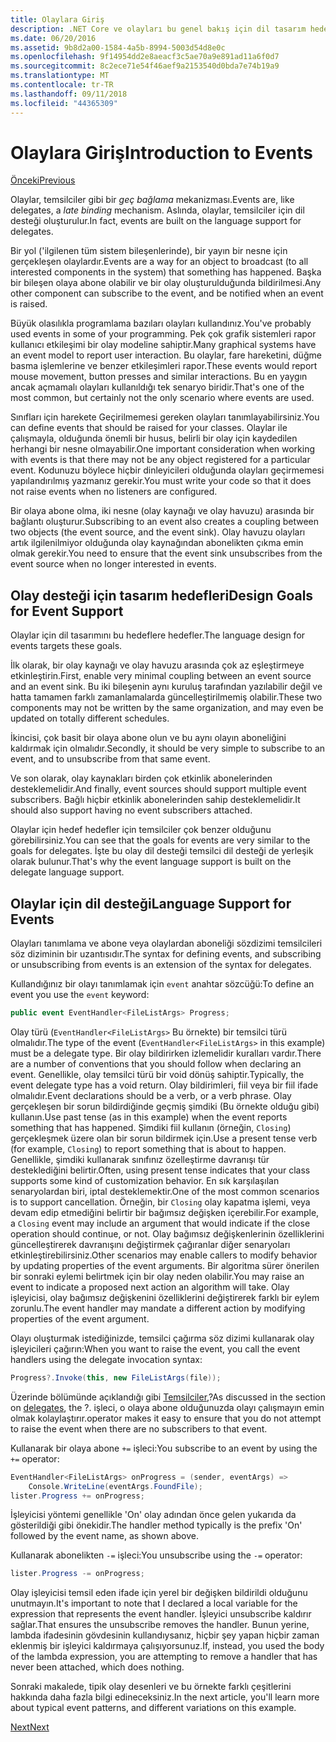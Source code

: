 ```yaml
---
title: Olaylara Giriş
description: .NET Core ve olayları bu genel bakış için dil tasarım hedeflerimiz olayları hakkında bilgi edinin.
ms.date: 06/20/2016
ms.assetid: 9b8d2a00-1584-4a5b-8994-5003d54d8e0c
ms.openlocfilehash: 9f14954dd2e8aeacf3c5ae70a9e891ad11a6f0d7
ms.sourcegitcommit: 8c2ece71e54f46aef9a2153540d0bda7e74b19a9
ms.translationtype: MT
ms.contentlocale: tr-TR
ms.lasthandoff: 09/11/2018
ms.locfileid: "44365309"
---
```

# <a name="introduction-to-events"></a><span data-ttu-id="a79b7-103">Olaylara Giriş</span><span class="sxs-lookup"><span data-stu-id="a79b7-103">Introduction to Events</span></span>

[<span data-ttu-id="a79b7-104">Önceki</span><span class="sxs-lookup"><span data-stu-id="a79b7-104">Previous</span></span>](delegates-patterns.md)

<span data-ttu-id="a79b7-105">Olaylar, temsilciler gibi bir *geç bağlama* mekanizması.</span><span class="sxs-lookup"><span data-stu-id="a79b7-105">Events are, like delegates, a *late binding* mechanism.</span></span> <span data-ttu-id="a79b7-106">Aslında, olaylar, temsilciler için dil desteği oluşturulur.</span><span class="sxs-lookup"><span data-stu-id="a79b7-106">In fact, events are built on the language support for delegates.</span></span>

<span data-ttu-id="a79b7-107">Bir yol ('ilgilenen tüm sistem bileşenlerinde), bir yayın bir nesne için gerçekleşen olaylardır.</span><span class="sxs-lookup"><span data-stu-id="a79b7-107">Events are a way for an object to broadcast (to all interested components in the system) that something has happened.</span></span> <span data-ttu-id="a79b7-108">Başka bir bileşen olaya abone olabilir ve bir olay oluşturulduğunda bildirilmesi.</span><span class="sxs-lookup"><span data-stu-id="a79b7-108">Any other component can subscribe to the event, and be notified when an event is raised.</span></span>

<span data-ttu-id="a79b7-109">Büyük olasılıkla programlama bazıları olayları kullandınız.</span><span class="sxs-lookup"><span data-stu-id="a79b7-109">You've probably used events in some of your programming.</span></span> <span data-ttu-id="a79b7-110">Pek çok grafik sistemleri rapor kullanıcı etkileşimi bir olay modeline sahiptir.</span><span class="sxs-lookup"><span data-stu-id="a79b7-110">Many graphical systems have an event model to report user interaction.</span></span> <span data-ttu-id="a79b7-111">Bu olaylar, fare hareketini, düğme basma işlemlerine ve benzer etkileşimleri rapor.</span><span class="sxs-lookup"><span data-stu-id="a79b7-111">These events would report mouse movement, button presses and similar interactions.</span></span> <span data-ttu-id="a79b7-112">Bu en yaygın ancak açmamalı olayları kullanıldığı tek senaryo biridir.</span><span class="sxs-lookup"><span data-stu-id="a79b7-112">That's one of the most common, but certainly not the only scenario where events are used.</span></span>

<span data-ttu-id="a79b7-113">Sınıfları için harekete Geçirilmemesi gereken olayları tanımlayabilirsiniz.</span><span class="sxs-lookup"><span data-stu-id="a79b7-113">You can define events that should be raised for your classes.</span></span> <span data-ttu-id="a79b7-114">Olaylar ile çalışmayla, olduğunda önemli bir husus, belirli bir olay için kaydedilen herhangi bir nesne olmayabilir.</span><span class="sxs-lookup"><span data-stu-id="a79b7-114">One important consideration when working with events is that there may not be any object registered for a particular event.</span></span> <span data-ttu-id="a79b7-115">Kodunuzu böylece hiçbir dinleyicileri olduğunda olayları geçirmemesi yapılandırılmış yazmanız gerekir.</span><span class="sxs-lookup"><span data-stu-id="a79b7-115">You must write your code so that it does not raise events when no listeners are configured.</span></span>

<span data-ttu-id="a79b7-116">Bir olaya abone olma, iki nesne (olay kaynağı ve olay havuzu) arasında bir bağlantı oluşturur.</span><span class="sxs-lookup"><span data-stu-id="a79b7-116">Subscribing to an event also creates a coupling between two objects (the event source, and the event sink).</span></span> <span data-ttu-id="a79b7-117">Olay havuzu olayları artık ilgilenilmiyor olduğunda olay kaynağından abonelikten çıkma emin olmak gerekir.</span><span class="sxs-lookup"><span data-stu-id="a79b7-117">You need to ensure that the event sink unsubscribes from the event source when no longer interested in events.</span></span>

## <a name="design-goals-for-event-support"></a><span data-ttu-id="a79b7-118">Olay desteği için tasarım hedefleri</span><span class="sxs-lookup"><span data-stu-id="a79b7-118">Design Goals for Event Support</span></span>

<span data-ttu-id="a79b7-119">Olaylar için dil tasarımını bu hedeflere hedefler.</span><span class="sxs-lookup"><span data-stu-id="a79b7-119">The language design for events targets these goals.</span></span>

<span data-ttu-id="a79b7-120">İlk olarak, bir olay kaynağı ve olay havuzu arasında çok az eşleştirmeye etkinleştirin.</span><span class="sxs-lookup"><span data-stu-id="a79b7-120">First, enable very minimal coupling between an event source and an event sink.</span></span> <span data-ttu-id="a79b7-121">Bu iki bileşenin aynı kuruluş tarafından yazılabilir değil ve hatta tamamen farklı zamanlamalarda güncelleştirilmemiş olabilir.</span><span class="sxs-lookup"><span data-stu-id="a79b7-121">These two components may not be written by the same organization, and may even be updated on totally different schedules.</span></span>

<span data-ttu-id="a79b7-122">İkincisi, çok basit bir olaya abone olun ve bu aynı olayın aboneliğini kaldırmak için olmalıdır.</span><span class="sxs-lookup"><span data-stu-id="a79b7-122">Secondly, it should be very simple to subscribe to an event, and to unsubscribe from that same event.</span></span>

<span data-ttu-id="a79b7-123">Ve son olarak, olay kaynakları birden çok etkinlik abonelerinden desteklemelidir.</span><span class="sxs-lookup"><span data-stu-id="a79b7-123">And finally, event sources should support multiple event subscribers.</span></span> <span data-ttu-id="a79b7-124">Bağlı hiçbir etkinlik abonelerinden sahip desteklemelidir.</span><span class="sxs-lookup"><span data-stu-id="a79b7-124">It should also support having no event subscribers attached.</span></span>

<span data-ttu-id="a79b7-125">Olaylar için hedef hedefler için temsilciler çok benzer olduğunu görebilirsiniz.</span><span class="sxs-lookup"><span data-stu-id="a79b7-125">You can see that the goals for events are very similar to the goals for delegates.</span></span>
<span data-ttu-id="a79b7-126">İşte bu olay dil desteği temsilci dil desteği de yerleşik olarak bulunur.</span><span class="sxs-lookup"><span data-stu-id="a79b7-126">That's why the event language support is built on the delegate language support.</span></span>

## <a name="language-support-for-events"></a><span data-ttu-id="a79b7-127">Olaylar için dil desteği</span><span class="sxs-lookup"><span data-stu-id="a79b7-127">Language Support for Events</span></span>

<span data-ttu-id="a79b7-128">Olayları tanımlama ve abone veya olaylardan aboneliği sözdizimi temsilcileri söz diziminin bir uzantısıdır.</span><span class="sxs-lookup"><span data-stu-id="a79b7-128">The syntax for defining events, and subscribing or unsubscribing from events is an extension of the syntax for delegates.</span></span>

<span data-ttu-id="a79b7-129">Kullandığınız bir olayı tanımlamak için `event` anahtar sözcüğü:</span><span class="sxs-lookup"><span data-stu-id="a79b7-129">To define an event you use the `event` keyword:</span></span>

```csharp
public event EventHandler<FileListArgs> Progress;
```

<span data-ttu-id="a79b7-130">Olay türü (`EventHandler<FileListArgs>` Bu örnekte) bir temsilci türü olmalıdır.</span><span class="sxs-lookup"><span data-stu-id="a79b7-130">The type of the event (`EventHandler<FileListArgs>` in this example) must be a delegate type.</span></span> <span data-ttu-id="a79b7-131">Bir olay bildirirken izlemelidir kuralları vardır.</span><span class="sxs-lookup"><span data-stu-id="a79b7-131">There are a number of conventions that you should follow when declaring an event.</span></span> <span data-ttu-id="a79b7-132">Genellikle, olay temsilci türü bir void dönüş sahiptir.</span><span class="sxs-lookup"><span data-stu-id="a79b7-132">Typically, the event delegate type has a void return.</span></span>
<span data-ttu-id="a79b7-133">Olay bildirimleri, fiil veya bir fiil ifade olmalıdır.</span><span class="sxs-lookup"><span data-stu-id="a79b7-133">Event declarations should be a verb, or a verb phrase.</span></span>
<span data-ttu-id="a79b7-134">Olay gerçekleşen bir sorun bildirdiğinde geçmiş şimdiki (Bu örnekte olduğu gibi) kullanın.</span><span class="sxs-lookup"><span data-stu-id="a79b7-134">Use past tense (as in this example) when the event reports something that has happened.</span></span> <span data-ttu-id="a79b7-135">Şimdiki fiil kullanın (örneğin, `Closing`) gerçekleşmek üzere olan bir sorun bildirmek için.</span><span class="sxs-lookup"><span data-stu-id="a79b7-135">Use a present tense verb (for example, `Closing`) to report something that is about to happen.</span></span> <span data-ttu-id="a79b7-136">Genellikle, şimdiki kullanarak sınıfınız özelleştirme davranışı tür desteklediğini belirtir.</span><span class="sxs-lookup"><span data-stu-id="a79b7-136">Often, using present tense indicates that your class supports some kind of customization behavior.</span></span> <span data-ttu-id="a79b7-137">En sık karşılaşılan senaryolardan biri, iptal desteklemektir.</span><span class="sxs-lookup"><span data-stu-id="a79b7-137">One of the most common scenarios is to support cancellation.</span></span> <span data-ttu-id="a79b7-138">Örneğin, bir `Closing` olay kapatma işlemi, veya devam edip etmediğini belirtir bir bağımsız değişken içerebilir.</span><span class="sxs-lookup"><span data-stu-id="a79b7-138">For example, a `Closing` event may include an argument that would indicate if the close operation should continue, or not.</span></span>  <span data-ttu-id="a79b7-139">Olay bağımsız değişkenlerinin özelliklerini güncelleştirerek davranışını değiştirmek çağıranlar diğer senaryoları etkinleştirebilirsiniz.</span><span class="sxs-lookup"><span data-stu-id="a79b7-139">Other scenarios may enable callers to modify behavior by updating properties of the event arguments.</span></span> <span data-ttu-id="a79b7-140">Bir algoritma sürer önerilen bir sonraki eylemi belirtmek için bir olay neden olabilir.</span><span class="sxs-lookup"><span data-stu-id="a79b7-140">You may raise an event to indicate a proposed next action an algorithm will take.</span></span> <span data-ttu-id="a79b7-141">Olay işleyicisi, olay bağımsız değişkenini özelliklerini değiştirerek farklı bir eylem zorunlu.</span><span class="sxs-lookup"><span data-stu-id="a79b7-141">The event handler may mandate a different action by modifying  properties of the event argument.</span></span>

<span data-ttu-id="a79b7-142">Olayı oluşturmak istediğinizde, temsilci çağırma söz dizimi kullanarak olay işleyicileri çağırın:</span><span class="sxs-lookup"><span data-stu-id="a79b7-142">When you want to raise the event, you call the event handlers using the delegate invocation syntax:</span></span>

```csharp
Progress?.Invoke(this, new FileListArgs(file));
```

<span data-ttu-id="a79b7-143">Üzerinde bölümünde açıklandığı gibi [Temsilciler](delegates-patterns.md),?</span><span class="sxs-lookup"><span data-stu-id="a79b7-143">As discussed in the section on [delegates](delegates-patterns.md), the ?.</span></span>
<span data-ttu-id="a79b7-144">işleci, o olaya abone olduğunuzda olayı çalışmayın emin olmak kolaylaştırır.</span><span class="sxs-lookup"><span data-stu-id="a79b7-144">operator makes it easy to ensure that you do not attempt to raise the event when there are no subscribers to that event.</span></span>
 
<span data-ttu-id="a79b7-145">Kullanarak bir olaya abone `+=` işleci:</span><span class="sxs-lookup"><span data-stu-id="a79b7-145">You subscribe to an event by using the `+=` operator:</span></span>

```csharp
EventHandler<FileListArgs> onProgress = (sender, eventArgs) => 
    Console.WriteLine(eventArgs.FoundFile);
lister.Progress += onProgress;
```

<span data-ttu-id="a79b7-146">İşleyicisi yöntemi genellikle 'On' olay adından önce gelen yukarıda da gösterildiği gibi önekidir.</span><span class="sxs-lookup"><span data-stu-id="a79b7-146">The handler method typically is the prefix 'On' followed by the event name, as shown above.</span></span>

<span data-ttu-id="a79b7-147">Kullanarak abonelikten `-=` işleci:</span><span class="sxs-lookup"><span data-stu-id="a79b7-147">You unsubscribe using the `-=` operator:</span></span>

```csharp
lister.Progress -= onProgress;
```

<span data-ttu-id="a79b7-148">Olay işleyicisi temsil eden ifade için yerel bir değişken bildirildi olduğunu unutmayın.</span><span class="sxs-lookup"><span data-stu-id="a79b7-148">It's important to note that I declared a local variable for the expression that represents the event handler.</span></span> <span data-ttu-id="a79b7-149">İşleyici unsubscribe kaldırır sağlar.</span><span class="sxs-lookup"><span data-stu-id="a79b7-149">That ensures the unsubscribe removes the handler.</span></span>
<span data-ttu-id="a79b7-150">Bunun yerine, lambda ifadesinin gövdesinin kullandıysanız, hiçbir şey yapan hiçbir zaman eklenmiş bir işleyici kaldırmaya çalışıyorsunuz.</span><span class="sxs-lookup"><span data-stu-id="a79b7-150">If, instead, you used the body of the lambda expression, you are attempting to remove a handler that has never been attached, which does nothing.</span></span>

<span data-ttu-id="a79b7-151">Sonraki makalede, tipik olay desenleri ve bu örnekte farklı çeşitlerini hakkında daha fazla bilgi edineceksiniz.</span><span class="sxs-lookup"><span data-stu-id="a79b7-151">In the next article, you'll learn more about typical event patterns, and different variations on this example.</span></span>

[<span data-ttu-id="a79b7-152">Next</span><span class="sxs-lookup"><span data-stu-id="a79b7-152">Next</span></span>](event-pattern.md)
